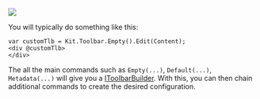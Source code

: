 ﻿---
uid: ToSic.Sxc.Services.IToolbarService
---

<img src="~/assets/features/toolbar.svg" class="feature">

You will typically do something like this:

```razor
var customTlb = Kit.Toolbar.Empty().Edit(Content);
<div @customTlb>
</div>
```

The all the main commands such as `Empty(...)`, `Default(...)`, `Metadata(...)`
will give you a [IToolbarBuilder](xref:ToSic.Sxc.Edit.Toolbar.IToolbarBuilder).
With this, you can then chain additional commands to create the desired configuration. 
